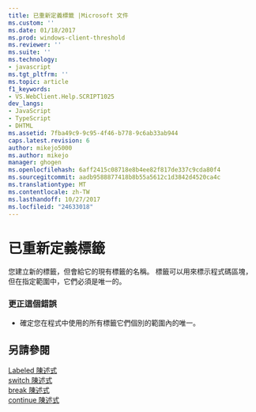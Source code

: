 ```yaml
---
title: 已重新定義標籤 |Microsoft 文件
ms.custom: ''
ms.date: 01/18/2017
ms.prod: windows-client-threshold
ms.reviewer: ''
ms.suite: ''
ms.technology:
- javascript
ms.tgt_pltfrm: ''
ms.topic: article
f1_keywords:
- VS.WebClient.Help.SCRIPT1025
dev_langs:
- JavaScript
- TypeScript
- DHTML
ms.assetid: 7fba49c9-9c95-4f46-b778-9c6ab33ab944
caps.latest.revision: 6
author: mikejo5000
ms.author: mikejo
manager: ghogen
ms.openlocfilehash: 6aff2415c08718e8b4ee82f817de337c9cda80f4
ms.sourcegitcommit: aadb9588877418b8b55a5612c1d3842d4520ca4c
ms.translationtype: MT
ms.contentlocale: zh-TW
ms.lasthandoff: 10/27/2017
ms.locfileid: "24633018"
---
```

# <a name="label-redefined"></a>已重新定義標籤
您建立新的標籤，但會給它的現有標籤的名稱。 標籤可以用來標示程式碼區塊，但在指定範圍中，它們必須是唯一的。  
  
### <a name="to-correct-this-error"></a>更正這個錯誤  
  
-   確定您在程式中使用的所有標籤它們個別的範圍內的唯一。  
  
## <a name="see-also"></a>另請參閱  
 [Labeled 陳述式](../../javascript/reference/labeled-statement-javascript.md)   
 [switch 陳述式](../../javascript/reference/switch-statement-javascript.md)   
 [break 陳述式](../../javascript/reference/break-statement-javascript.md)   
 [continue 陳述式](../../javascript/reference/continue-statement-javascript.md)